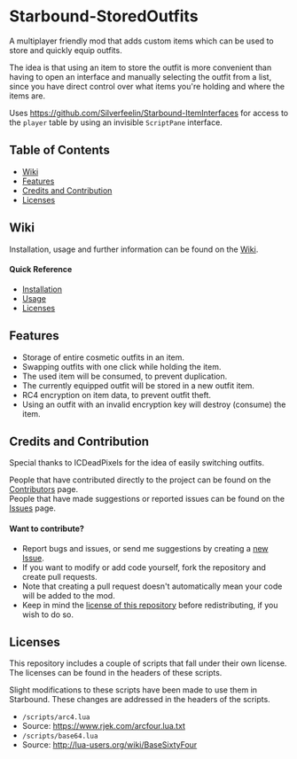 # Starbound-StoredOutfits
A multiplayer friendly mod that adds custom items which can be used to store and quickly equip outfits.

The idea is that using an item to store the outfit is more convenient than having to open an interface and manually selecting the outfit from a list, since you have direct control over what items you're holding and where the items are.

Uses https://github.com/Silverfeelin/Starbound-ItemInterfaces for access to the `player` table by using an invisible `ScriptPane` interface.

## Table of Contents
- [Wiki](#wiki)
- [Features](#features)
- [Credits and Contribution](#credits-and-contribution)
- [Licenses](#licenses)

## Wiki
Installation, usage and further information can be found on the [Wiki](https://github.com/Silverfeelin/Starbound-StoredOutfits/wiki).

#### Quick Reference
* [Installation](https://github.com/Silverfeelin/Starbound-StoredOutfits/wiki/Installation)
* [Usage](https://github.com/Silverfeelin/Starbound-StoredOutfits/wiki/Usage)
* [Licenses](#licenses)

## Features

* Storage of entire cosmetic outfits in an item.
* Swapping outfits with one click while holding the item.
 * The used item will be consumed, to prevent duplication.
 * The currently equipped outfit will be stored in a new outfit item.
* RC4 encryption on item data, to prevent outfit theft.
 * Using an outfit with an invalid encryption key will destroy (consume) the item.

## Credits and Contribution

Special thanks to ICDeadPixels for the idea of easily switching outfits.

People that have contributed directly to the project can be found on the [Contributors](https://github.com/Silverfeelin/Starbound-StoredOutfits/graphs/contributors) page.  
People that have made suggestions or reported issues can be found on the [Issues](https://github.com/Silverfeelin/Starbound-StoredOutfits/issues?utf8=%E2%9C%93&q=) page.

#### Want to contribute?

* Report bugs and issues, or send me suggestions by creating a [new Issue](https://github.com/Silverfeelin/Starbound-StoredOutfits/issues/new).
* If you want to modify or add code yourself, fork the repository and create pull requests.
 * Note that creating a pull request doesn't automatically mean your code will be added to the mod.
 * Keep in mind the [license of this repository](https://github.com/Silverfeelin/Starbound-StoredOutfits/blob/master/LICENSE) before redistributing, if you wish to do so.

## Licenses

 This repository includes a couple of scripts that fall under their own license. The licenses can be found in the headers of these scripts.

 Slight modifications to these scripts have been made to use them in Starbound. These changes are addressed in the headers of the scripts.

 * `/scripts/arc4.lua`
  * Source: https://www.rjek.com/arcfour.lua.txt
 * `/scripts/base64.lua`
  * Source: http://lua-users.org/wiki/BaseSixtyFour

